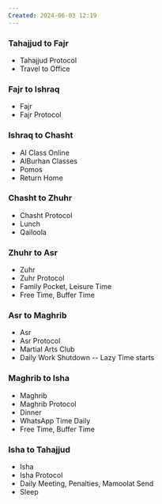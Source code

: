```yaml
---
Created: 2024-06-03 12:19
---
```

### Tahajjud to Fajr 
- Tahajjud Protocol
- Travel to Office
### Fajr to Ishraq 
- Fajr
- Fajr Protocol
### Ishraq to Chasht 
- AI Class Online
- AlBurhan Classes
- Pomos
- Return Home
### Chasht to Zhuhr
- Chasht Protocol
- Lunch
- Qailoola
### Zhuhr to Asr
- Zuhr
- Zuhr Protocol
- Family Pocket, Leisure Time
- Free Time, Buffer Time
### Asr to Maghrib
- Asr
- Asr Protocol
- Martial Arts Club
- Daily Work Shutdown -- Lazy Time starts
### Maghrib to Isha 
- Maghrib
- Maghrib Protocol
- Dinner
- WhatsApp Time Daily
- Free Time, Buffer Time

### Isha to Tahajjud 
- Isha
- Isha Protocol
- Daily Meeting, Penalties, Mamoolat Send
- Sleep
